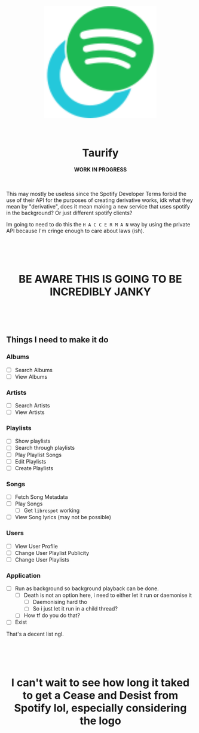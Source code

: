 <div align="center">
	<img src="./src/assets/logo.min.svg" width="300px" height="300px" alt="Possible Taurify Logo" title="Possible Taurify Logo">
	<br /><br /><br />
	<h1>Taurify</h1>
	<strong>WORK IN PROGRESS</strong>
	<br /><br /><br />
</div>

This may mostly be useless since the Spotify Developer Terms forbid the use of their API for the purposes of creating derivative works, idk what they mean by "derivative", does it mean making a new service that uses spotify in the background? Or just different spotify clients?

Im going to need to do this the `H A C C E R M A N` way by using the private API because I'm cringe enough to care about laws (ish).

<div align="center">
	<br /><br /><br />
	<h1>BE AWARE THIS IS GOING TO BE INCREDIBLY JANKY</h1>
	<br /><br /><br />
</div>

## Things I need to make it do

### Albums

-   [ ] Search Albums
-   [ ] View Albums

### Artists

-   [ ] Search Artists
-   [ ] View Artists

### Playlists

-   [ ] Show playlists
-   [ ] Search through playlists
-   [ ] Play Playlist Songs
-   [ ] Edit Playlists
-   [ ] Create Playlists

### Songs

-   [ ] Fetch Song Metadata
-   [ ] Play Songs
    -   [ ] Get `librespot` working
-   [ ] View Song lyrics (may not be possible)

### Users

-   [ ] View User Profile
-   [ ] Change User Playlist Publicity
-   [ ] Change User Playlists

### Application

-   [ ] Run as background so background playback can be done.
    -   [ ] Death is not an option here, i need to either let it run or daemonise it
        -   [ ] Daemonising hard tho
        -   [ ] So i just let it run in a child thread?
    -   [ ] How tf do you do that?
-	[ ] Exist

That's a decent list ngl.

<div align="center">
	<br /><br /><br />
	<h1>I can't wait to see how long it taked to get a Cease and Desist from Spotify lol, especially considering the logo</h1>
	<br /><br /><br />
</div>